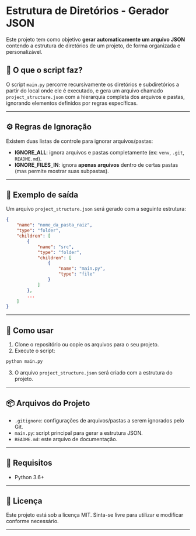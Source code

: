 # Estrutura de Diretórios - Gerador JSON

Este projeto tem como objetivo **gerar automaticamente um arquivo JSON** contendo a estrutura de diretórios de um projeto, de forma organizada e personalizável.

## 📁 O que o script faz?

O script `main.py` percorre recursivamente os diretórios e subdiretórios a partir do local onde ele é executado, e gera um arquivo chamado `project_structure.json` com a hierarquia completa dos arquivos e pastas, ignorando elementos definidos por regras específicas.

---

## ⚙️ Regras de Ignoração

Existem duas listas de controle para ignorar arquivos/pastas:

- **IGNORE_ALL**: ignora arquivos e pastas completamente (ex: `venv`, `.git`, `README.md`).
- **IGNORE_FILES_IN**: ignora **apenas arquivos** dentro de certas pastas (mas permite mostrar suas subpastas).

---

## 📄 Exemplo de saída

Um arquivo `project_structure.json` será gerado com a seguinte estrutura:

```json
{
    "name": "nome_da_pasta_raiz",
    "type": "folder",
    "children": [
        {
            "name": "src",
            "type": "folder",
            "children": [
                {
                    "name": "main.py",
                    "type": "file"
                }
            ]
        },
        ...
    ]
}
```

---

## 🚀 Como usar

1. Clone o repositório ou copie os arquivos para o seu projeto.
2. Execute o script:

```bash
python main.py
```

3. O arquivo `project_structure.json` será criado com a estrutura do projeto.

---

## 📦 Arquivos do Projeto

- `.gitignore`: configurações de arquivos/pastas a serem ignorados pelo Git.
- `main.py`: script principal para gerar a estrutura JSON.
- `README.md`: este arquivo de documentação.

---

## 🧠 Requisitos

- Python 3.6+

---

## 📝 Licença

Este projeto está sob a licença MIT. Sinta-se livre para utilizar e modificar conforme necessário.

---
